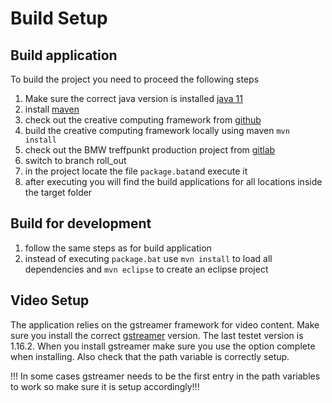 # Build Setup

## Build application

To build the project you need to proceed the following steps

1. Make sure the correct java version is installed [java 11](https://www.oracle.com/technetwork/java/javase/downloads/jdk11-downloads-5066655.html)
2. install [maven](http://maven.apache.org/install.html) 
3. check out the creative computing framework from [github](https://github.com/texone/creativecomputing)
4. build the creative computing framework locally using maven `mvn install`
5. check out the BMW treffpunkt production project from [gitlab](https://gitlab.artcom.de/christianr/bmw-treffpunkt-produktion)
6. switch to branch roll_out
7. in the project locate the file `package.bat`and execute it
8. after executing you will find the build applications for all locations inside the target folder

## Build for development

1. follow the same steps as for build application
2. instead of executing `package.bat` use `mvn install` to load all dependencies and `mvn eclipse` to create an eclipse project

## Video Setup

The application relies on the gstreamer framework for video content. Make sure you install the correct [gstreamer](https://gstreamer.freedesktop.org/download/) version. The last testet version is 1.16.2. When you install gstreamer make sure you use the option complete when installing. Also check that the path variable is correctly setup.

!!! In some cases gstreamer needs to be the first entry in the path variables to work so make sure it is setup accordingly!!!